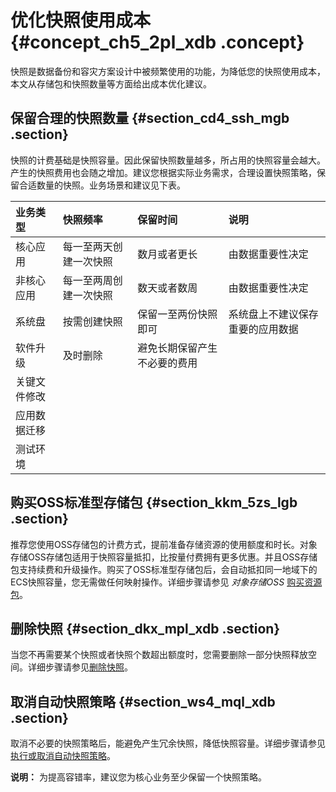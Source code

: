 # 优化快照使用成本 {#concept_ch5_2pl_xdb .concept}

快照是数据备份和容灾方案设计中被频繁使用的功能，为降低您的快照使用成本，本文从存储包和快照数量等方面给出成本优化建议。

## 保留合理的快照数量 {#section_cd4_ssh_mgb .section}

快照的计费基础是快照容量。因此保留快照数量越多，所占用的快照容量会越大。产生的快照费用也会随之增加。建议您根据实际业务需求，合理设置快照策略，保留合适数量的快照。业务场景和建议见下表。

|业务类型|快照频率|保留时间|说明|
|:---|:---|:---|:-|
|核心应用|每一至两天创建一次快照|数月或者更长|由数据重要性决定|
|非核心应用|每一至两周创建一次快照|数天或者数周|由数据重要性决定|
|系统盘|按需创建快照|保留一至两份快照即可|系统盘上不建议保存重要的应用数据|
|软件升级|及时删除|避免长期保留产生不必要的费用|
|关键文件修改|
|应用数据迁移|
|测试环境|

## 购买OSS标准型存储包 {#section_kkm_5zs_lgb .section}

推荐您使用OSS存储包的计费方式，提前准备存储资源的使用额度和时长。对象存储OSS存储包适用于快照容量抵扣，比按量付费拥有更多优惠。并且OSS存储包支持续费和升级操作。购买了OSS标准型存储包后，会自动抵扣同一地域下的ECS快照容量，您无需做任何映射操作。详细步骤请参见 *对象存储OSS* [购买资源包](../../../../cn.zh-CN/计量计费/计费方式/包年包月/购买资源包.md#)。

## 删除快照 {#section_dkx_mpl_xdb .section}

当您不再需要某个快照或者快照个数超出额度时，您需要删除一部分快照释放空间。详细步骤请参见[删除快照](cn.zh-CN/快照/使用快照/删除快照.md#)。

## 取消自动快照策略 {#section_ws4_mql_xdb .section}

取消不必要的快照策略后，能避免产生冗余快照，降低快照容量。详细步骤请参见[执行或取消自动快照策略](cn.zh-CN/快照/使用自动快照策略/执行或取消自动快照策略.md#)。

**说明：** 为提高容错率，建议您为核心业务至少保留一个快照策略。

